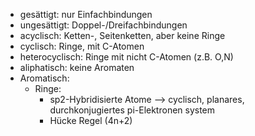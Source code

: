 - gesättigt: nur Einfachbindungen
- ungesättigt: Doppel-/Dreifachbindungen 
- acyclisch: Ketten-, Seitenketten, aber keine Ringe
- cyclisch: Ringe, mit C-Atomen
- heterocyclisch: Ringe mit nicht C-Atomen (z.B. O,N)
- aliphatisch: keine Aromaten
- Aromatisch: 
	- Ringe: 
		- sp2-Hybridisierte Atome --> cyclisch, planares, durchkonjugiertes pi-Elektronen system 
		- Hücke Regel (4n+2)

